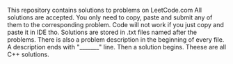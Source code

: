 This repository contains solutions to problems on LeetCode.com
All solutions are accepted. You only need to copy, paste and submit any of them to the corresponding problem. 
Code will not work if you just copy and paste it in IDE tho.
Solutions are stored in .txt files named after the problems. 
There is also a problem description in the beginning of every file.
A description ends with "_______" line. Then a solution begins.
Theese are all C++ solutions.
